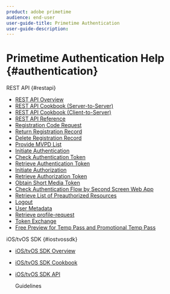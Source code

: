 ```yaml
---
product: adobe primetime
audience: end-user
user-guide-title: Primetime Authentication
user-guide-description: 
---
```


# Primetime Authentication Help {#authentication}

REST API {#restapi}

- [REST API Overview](/help/authentication/rest-api-overview.md)
- [REST API Cookbook (Server-to-Server)](/help/authentication/rest-api-cookbook-servertoserver.md)
- [REST API Cookbook (Client-to-Server)](/help/authentication/rest-api-cookbook-clienttoserver.md)
- [REST API Reference](/help/authentication/rest-api-reference.md)
- [Registration Code Request](/help/authentication/registration-code-request.md)
- [Return Registration Record](/help/authentication/return-registration-record.md)
- [Delete Registration Record](/help/authentication/delete-registration-record.md)
- [Provide MVPD List](/help/authentication/provide-mvpd-list.md)
- [Initiate Authentication](/help/authentication/initiate-authentication.md)
- [Check Authentication Token](/help/authentication/check-authentication-token.md)
- [Retrieve Authentication Token](/help/authentication/retrieve-authentication-token.md)
- [Initiate Authorization](/help/authentication/initiate-authorization.md)
- [Retrieve Authorization Token](/help/authentication/retrieve-authorization-token.md)
- [Obtain Short Media Token](/help/authentication/obtain-short-media-token.md)
- [Check Authentication Flow by Second Screen Web App](/help/authentication/check-authentication-flow-by-second-screen-web-app.md)
- [Retrieve List of Preauthorized Resources](/help/authentication/retrieve-list-of-preauthorized-resources.md)
- [Logout](/help/authentication/logout.md)
- [User Metadata](/help/authentication/user-metadata.md)
- [Retrieve profile-request](/help/authentication/retrieve-profilerequest.md)
- [Token Exchange](/help/authentication/token-exchange.md)
- [Free Preview for Temp Pass and Promotional Temp Pass](/help/authentication/free-preview-for-temp-pass-and-promotional-temp-pass.md)

iOS/tvOS SDK {#iostvossdk}

- [iOS/tvOS SDK Overview](/help/authentication/iostvos-sdk-overview.md)
- [iOS/tvOS SDK Cookbook](/help/authentication/iostvos-sdk-cookbook.md)
- [iOS/tvOS SDK API](/help/authentication/iostvos-sdk-api-reference.md)

    Guidelines


